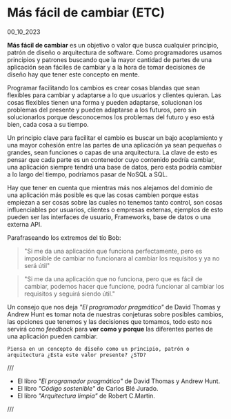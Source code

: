 # Más fácil de cambiar (ETC)
00_10_2023

**Más fácil de cambiar** es un objetivo o valor que busca cualquier principio, patrón de diseño o arquitectura de software. Como programadores usamos principios y patrones buscando que la mayor cantidad de partes de una aplicación sean fáciles de cambiar y a la hora de tomar decisiones de diseño hay que tener este concepto en mente.

Programar facilitando los cambios es crear cosas blandas que sean flexibles para cambiar y adaptarse a lo que usuarios y clientes quieran. Las cosas flexibles tienen una forma y pueden adaptarse, solucionan los problemas del presente y pueden adaptarse a los futuros, pero sin solucionarlos porque desconocemos los problemas del futuro y eso está bien, cada cosa a su tiempo.

Un principio clave para facilitar el cambio es buscar un bajo acoplamiento y una mayor cohesión entre las partes de una aplicación ya sean pequeñas o grandes, sean funciones o capas de una arquitectura. La clave de esto es pensar que cada parte es un contenedor cuyo contenido podría cambiar, una aplicación siempre tendrá una base de datos, pero esta podría cambiar a lo largo del tiempo, podríamos pasar de NoSQL a SQL.

Hay que tener en cuenta que mientras más nos alejamos del dominio de una aplicación más posible es que las cosas cambien porque estas empiezan a ser cosas sobre las cuales no tenemos tanto control, son cosas influenciables por usuarios, clientes o empresas externas, ejemplos de esto pueden ser las interfaces de usuario, Frameworks, base de datos o una externa API.
 
Parafraseando los extremos del tío Bob:

> "Si me da una aplicación que funciona perfectamente, pero es imposible de cambiar no funcionara al cambiar los requisitos y ya no será útil"

> "Si me da una aplicación que no funciona, pero que es fácil de cambiar, podemos hacer que funcione, podrá funcionar al cambiar los requisitos y seguirá siendo útil."

Un consejo que nos deja *"El programador pragmático"* de David Thomas y Andrew Hunt es tomar nota de nuestras conjeturas sobre posibles cambios, las opciones que tenemos y las decisiones que tomamos, todo esto nos servirá como *feedback* para **ver como y porque** las diferentes partes de una aplicación pueden cambiar.

	Piensa en un concepto de diseño como un principio, patrón o arquitectura ¿Esta este valor presente? ¿STD?

///

* El libro *"El programador pragmático"* de David Thomas y Andrew Hunt.
* El libro *"Código sostenible"* de Carlos Blé Jurado.
* El libro *"Arquitectura limpia"* de Robert C.Martin.

///